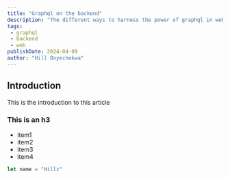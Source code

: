 ```yaml
---
title: "Graphql on the backend"
description: "The different ways to harness the power of graphql in web backends"
tags:
 - graphql
 - backend
 - web
publishDate: 2024-04-09
author: "Hill Onyechekwa"
---
```


## Introduction

This is the introduction to this article

### This is an h3


<ul>
    <li>item1</li>
    <li>item2</li>
    <li>item3</li>
    <li>item4</li>
</ul>


```javascript
let name = "Hillz"